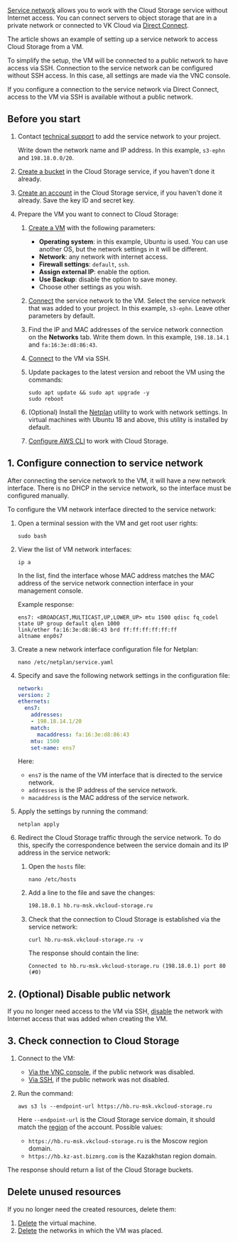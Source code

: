 [Service network](/en/networks/vnet/concepts/net-types#service_net) allows you to work with the Cloud Storage service without Internet access. You can connect servers to object storage that are in a private network or connected to VK Cloud via [Direct Connect](/en/networks/directconnect).

The article shows an example of setting up a service network to access Cloud Storage from a VM.

To simplify the setup, the VM will be connected to a public network to have access via SSH. Connection to the service network can be configured without SSH access. In this case, all settings are made via the VNC console.

<info>

If you configure a connection to the service network via Direct Connect, access to the VM via SSH is available without a public network.

</info>

## Before you start

1. Contact [technical support]((mailto:support@mcs.mail.ru)) to add the service network to your project.

   Write down the network name and IP address. In this example, `s3-ephn` and `198.18.0.0/20`.

1. [Create a bucket](/en/storage/s3/instructions/buckets/create-bucket) in the Cloud Storage service, if you haven't  done it already.
1. [Create an account](/ru/storage/s3/instructions/access-management/access-keys "change-lang") in the Cloud Storage service, if you haven't done it already. Save the key ID and secret key.
1. Prepare the VM you want to connect to Cloud Storage:

   1. [Create a VM](/en/computing/iaas/instructions/vm/vm-create) with the following parameters:

      - **Operating system**: in this example, Ubuntu is used. You can use another OS, but the network settings in it will be different.
      - **Network**: any network with internet access.
      - **Firewall settings**: `default`, `ssh`.
      - **Assign external IP**: enable the option.
      - **Use Backup**: disable the option to save money.
      - Choose other settings as you wish.
   1. [Connect](/en/computing/iaas/instructions/vm/vm-add-net#connecting_the_network_to_the_vm) the service network to the VM. Select the service network that was added to your project. In this example, `s3-ephn`. Leave other parameters by default.
   1. Find the IP and MAC addresses of the service network connection on the **Networks** tab. Write them down. In this example, `198.18.14.1` and `fa:16:3e:d8:86:43`.
   1. [Connect](/en/computing/iaas/instructions/vm/vm-connect/vm-connect-nix) to the VM via SSH.
   1. Update packages to the latest version and reboot the VM using the commands:

      ```console
      sudo apt update && sudo apt upgrade -y
      sudo reboot
      ```

   1. (Optional) Install the [Netplan](https://www.altlinux.org/Netplan) utility to work with network settings. In virtual machines with Ubuntu 18 and above, this utility is installed by default.
   1. [Configure AWS CLI](/en/storage/s3/connect/s3-cli) to work with Cloud Storage.

## 1. Configure connection to service network

After connecting the service network to the VM, it will have a new network interface. There is no DHCP in the service network, so the interface must be configured manually.

To configure the VM network interface directed to the service network:

1. Open a terminal session with the VM and get root user rights:

    ```console
   sudo bash
   ```

1. View the list of VM network interfaces:

    ```console
    ip a
    ```

    In the list, find the interface whose MAC address matches the MAC address of the service network connection interface in your management console.

    Example response:

    ```console
    ens7: <BROADCAST,MULTICAST,UP,LOWER_UP> mtu 1500 qdisc fq_codel state UP group default qlen 1000
    link/ether fa:16:3e:d8:86:43 brd ff:ff:ff:ff:ff:ff
    altname enp0s7
    ```
1. Create a new network interface configuration file for Netplan:

    ```console
    nano /etc/netplan/service.yaml
    ```

1. Specify and save the following network settings in the configuration file:

    ```yaml
    network:
    version: 2
    ethernets:
      ens7:
        addresses:
        - 198.18.14.1/20
        match:
          macaddress: fa:16:3e:d8:86:43
        mtu: 1500
        set-name: ens7
    ```

    Here:

      - `ens7` is the name of the VM interface that is directed to the service network.
      - `addresses` is the IP address of the service network.
      - `macaddress` is the MAC address of the service network.

1. Apply the settings by running the command:

    ```console
    netplan apply
    ```

1. Redirect the Cloud Storage traffic through the service network. To do this, specify the correspondence between the service domain and its IP address in the service network:

   1. Open the `hosts` file:

      ```console
      nano /etc/hosts
      ```

   1. Add a line to the file and save the changes:

      ```txt
      198.18.0.1 hb.ru-msk.vkcloud-storage.ru
      ```

   1. Check that the connection to Cloud Storage is established via the service network:

      ```console
      curl hb.ru-msk.vkcloud-storage.ru -v
      ```

      The response should contain the line:

      ```console
      Connected to hb.ru-msk.vkcloud-storage.ru (198.18.0.1) port 80 (#0)
      ```

## 2. (Optional) Disable public network

If you no longer need access to the VM via SSH, [disable](/en/computing/iaas/instructions/vm/vm-add-net#deleting_a_vm_network) the network with Internet access that was added when creating the VM.

## 3. Check connection to Cloud Storage

1. Connect to the VM:

   - [Via the VNC console](/ru/computing/iaas/instructions/vm/vm-console), if the public network was disabled.
   - [Via SSH](/ru/computing/iaas/instructions/vm/vm-connect/vm-connect-nix), if the public network was not disabled.

1. Run the command:

    ```console
    aws s3 ls --endpoint-url https://hb.ru-msk.vkcloud-storage.ru
    ```

    Here `--endpoint-url` is the Cloud Storage service domain, it should match the [region](/en/tools-for-using-services/account/concepts/regions) of the account. Possible values:

      - `https://hb.ru-msk.vkcloud-storage.ru` is the Moscow region domain.
      - `https://hb.kz-ast.bizmrg.com` is the Kazakhstan region domain.

The response should return a list of the Cloud Storage buckets.

## Delete unused resources

If you no longer need the created resources, delete them:

1. [Delete](/en/computing/iaas/instructions/vm/vm-manage#delete_vm) the virtual machine.
1. [Delete](/en/networks/vnet/instructions/net#deleting_network) the networks in which the VM was placed.
